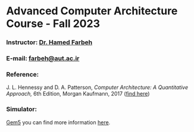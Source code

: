 # Advanced Computer Architecture Course - Fall 2023

### Instructor: [Dr. Hamed Farbeh](https://aut.ac.ir/cv/2158/%D8%AD%D8%A7%D9%85%D8%AF%20%D9%81%D8%B1%D8%A8%D9%87)
### E-mail: [farbeh@aut.ac.ir](mailto:farbeh@aut.ac.ir)

### Reference:
 J. L. Hennessy and D. A. Patterson, *Computer Architecture: A Quantitative Approach,* 6th Edition, Morgan Kaufmann, 2017 ([find here](https://github.com/rezaAdinepour/M.Sc-AUT/tree/main/Advanced%20Computer%20Architecture/Reference))

### Simulator:
[Gem5](https://www.gem5.org/)     you can find more information [here](https://www.gem5.org/getting_started/).
